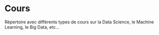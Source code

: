 # Cours
Répertoire avec différents types de cours sur la Data Science, le Machine Learning, le Big Data, etc...
